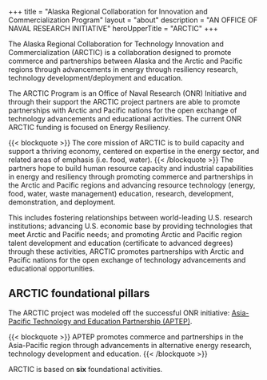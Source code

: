 +++
title = "Alaska Regional Collaboration for Innovation and Commercialization Program"
layout = "about"
description = "AN OFFICE OF NAVAL RESEARCH INITIATIVE"
heroUpperTitle = "ARCTIC"
+++

The Alaska Regional Collaboration for Technology Innovation and Commercialization (ARCTIC) is a collaboration designed to promote commerce and partnerships between Alaska and the Arctic and Pacific regions through advancements in energy through resiliency research, technology development/deployment and education.

The ARCTIC Program is an Office of Naval Research (ONR) Initiative and through their support the ARCTIC project partners are able to promote partnerships with Arctic and Pacific nations for the open exchange of technology advancements and educational activities. The current ONR ARCTIC funding is focused on Energy Resiliency.

{{< blockquote >}}
  The core mission of ARCTIC is to build capacity and support a thriving economy, centered on expertise in the energy sector, and related areas of emphasis (i.e. food, water).
{{< /blockquote >}}
The partners hope to build human resource capacity and industrial capabilities in energy and resiliency through promoting commerce and partnerships in the Arctic and Pacific regions and advancing resource technology (energy, food, water, waste management) education, research, development, demonstration, and deployment.

This includes fostering relationships between world-leading U.S. research institutions; advancing U.S. economic base by providing technologies that meet Arctic and Pacific needs; and promoting Arctic and Pacific region talent development and education (certificate to advanced degrees) through these activities, ARCTIC promotes partnerships with Arctic and Pacific nations for the open exchange of technology advancements and educational opportunities.

## ARCTIC foundational pillars

The ARCTIC project was modeled off the successful ONR initiative: [Asia-Pacific Technology and Education Partnership (APTEP)](https://www.aptec.net/).

{{< blockquote >}}
  APTEP promotes commerce and partnerships in the Asia-Pacific region through advancements in alternative energy research, technology development and education.
{{< /blockquote >}}

ARCTIC is based on **six** foundational activities.
